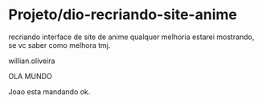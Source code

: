 # Projeto/dio-recriando-site-anime
recriando interface de site de anime
qualquer melhoria estarei mostrando, se vc saber como melhora tmj. 

willian.oliveira

OLA MUNDO

Joao esta mandando ok.
